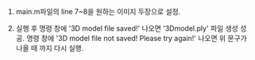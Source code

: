 1. main.m파일의 line 7~8을 원하는 이미지 두장으로 설정.

2. 실행 후 명령 창에 '3D model file saved!' 나오면 '3Dmodel.ply' 파일 생성 성공.
              명령 창에 '3D model file not saved! Please try again!' 나오면 위 문구가 나올 때 까지 다시 실행.
